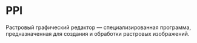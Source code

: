 # PPI
Растровый графический редактор — специализированная программа, предназначенная для создания и обработки растровых изображений. 
